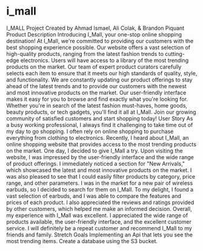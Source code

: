 # i_mall

I_MALL Project
Created by Ahmad Ismael, Ali Colak, & Brandon Piquant
Product Description
Introducing I_Mall, your one-stop online shopping destination! At I_Mall, we're committed to providing our customers with the best shopping experience possible. Our website offers a vast selection of high-quality products, ranging from the latest fashion trends to cutting-edge electronics.
Users will have access to a library of the most trending products on the market. Our team of expert product curators carefully selects each item to ensure that it meets our high standards of quality, style, and functionality. We are constantly updating our product offerings to stay ahead of the latest trends and to provide our customers with the newest and most innovative products on the market.
Our user-friendly interface makes it easy for you to browse and find exactly what you're looking for. Whether you're in search of the latest fashion must-haves, home goods, beauty products, or tech gadgets, you'll find it all at I_Mall. Join our growing community of satisfied customers and start shopping today!
User Story
As a busy working professional, I always find it challenging to take time out of my day to go shopping. I often rely on online shopping to purchase everything from clothing to electronics. Recently, I heard about I_Mall, an online shopping website that provides access to the most trending products on the market.
One day, I decided to give I_Mall a try. Upon visiting the website, I was impressed by the user-friendly interface and the wide range of product offerings. I immediately noticed a section for "New Arrivals," which showcased the latest and most innovative products on the market. I was also pleased to see that I could easily filter products by category, price range, and other parameters.
I was in the market for a new pair of wireless earbuds, so I decided to search for them on I_Mall. To my delight, I found a vast selection of earbuds, and I was able to compare the features and prices of each product. I also appreciated the reviews and ratings provided by other customers, which helped me make an informed decision. Overall, my experience with I_Mall was excellent. I appreciated the wide range of products available, the user-friendly interface, and the excellent customer service. I will definitely be a repeat customer and recommend I_Mall to my friends and family.
Stretch Goals
Implementing an Api that lets you see the most trending items.
Create a database using the S3 bucket.


